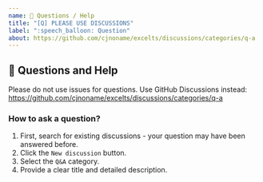 ```yaml
---
name: 💬 Questions / Help
title: "[Q] PLEASE USE DISCUSSIONS"
label: ":speech_balloon: Question"
about: https://github.com/cjnoname/excelts/discussions/categories/q-a
---
```


## 💬 Questions and Help

Please do not use issues for questions. Use GitHub Discussions instead:
https://github.com/cjnoname/excelts/discussions/categories/q-a

### How to ask a question?

1. First, search for existing discussions - your question may have been answered before.
2. Click the `New discussion` button.
3. Select the `Q&A` category.
4. Provide a clear title and detailed description.
